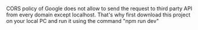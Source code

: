 CORS policy of Google does not allow to send the request to third party API from every domain except localhost.
That's why first download this project on your local PC and run it using the command "npm run dev"